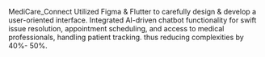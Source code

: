 
MediCare_Connect
Utilized Figma & Flutter to carefully design & develop a user-oriented interface. Integrated AI-driven chatbot functionality for swift issue resolution, appointment scheduling, and access to medical  professionals, handling patient tracking. thus reducing complexities by 40%- 50%.


 
 
